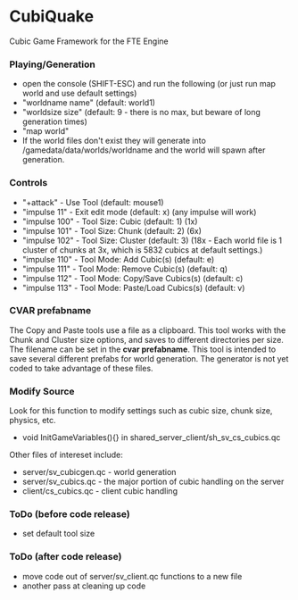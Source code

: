 # CubiQuake
Cubic Game Framework for the FTE Engine

### Playing/Generation
- open the console (SHIFT-ESC) and run the following (or just run map world and use default settings)
- "worldname name" (default: world1)
- "worldsize size" (default: 9 - there is no max, but beware of long generation times)
- "map world"
- If the world files don't exist they will generate into /gamedata/data/worlds/worldname and the world will spawn after generation.

### Controls
- "+attack"     - Use Tool  (default: mouse1)
- "impulse 11"  - Exit edit mode (default: x) (any impulse will work)
- "impulse 100" - Tool Size: Cubic (default: 1) (1x)
- "impulse 101" - Tool Size: Chunk (default: 2) (6x)
- "impulse 102" - Tool Size: Cluster (default: 3) (18x - Each world file is 1 cluster of chunks at 3x, which is 5832 cubics at default settings.)
- "impulse 110" - Tool Mode: Add Cubic(s) (default: e)
- "impulse 111" - Tool Mode: Remove Cubic(s) (default: q)
- "impulse 112" - Tool Mode: Copy/Save Cubics(s) (default: c)
- "impulse 113" - Tool Mode: Paste/Load Cubics(s) (default: v)

### CVAR prefabname
The Copy and Paste tools use a file as a clipboard. This tool works with the Chunk and Cluster size options, and saves to different directories per size. The filename can be set in the **cvar prefabname**. This tool is intended to save several different prefabs for world generation. The generator is not yet coded to take advantage of these files.

### Modify Source
Look for this function to modify settings such as cubic size, chunk size, physics, etc.
- void InitGameVariables(){} in shared_server_client/sh_sv_cs_cubics.qc

Other files of intereset include:
- server/sv_cubicgen.qc - world generation
- server/sv_cubics.qc - the major portion of cubic handling on the server
- client/cs_cubics.qc - client cubic handling

### ToDo (before code release)
- set default tool size

### ToDo (after code release)
- move code out of server/sv_client.qc functions to a new file
- another pass at cleaning up code
